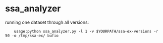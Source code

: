 # ssa_analyzer

running one dataset through all versions:

        usage:python ssa_analyzer.py -l 1 -v $YOURPATH/ssa-ex-versions -r 50 -o /tmp/ssa-ex/ bufio


